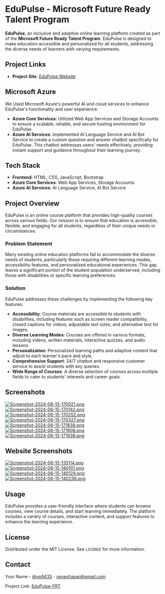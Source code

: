# EduPulse - Microsoft Future Ready Talent Program

**EduPulse**, an inclusive and adaptive online learning platform created as part of the **Microsoft Future Ready Talent Program**. EduPulse is designed to make education accessible and personalized for all students, addressing the diverse needs of learners with varying requirements.

## Project Links

- **Project Site**: [EduPulse Website](https://edupulsefrt.azurewebsites.net)

## Microsoft Azure

 We Used Microsoft Azure's powerful AI and cloud services to enhance EduPulse's functionality and user experience:

- **Azure Core Services**: Utilized Web App Services and Storage Accounts to ensure a scalable, reliable, and secure hosting environment for EduPulse.
- **Azure AI Services**: Implemented AI Language Service and AI Bot Service to create a custom question and answer chatbot specifically for EduPulse. This chatbot addresses users' needs effectively, providing instant support and guidance throughout their learning journey.

## Tech Stack

- **Frontend**: HTML, CSS, JavaScript, Bootstrap
- **Azure Core Services**: Web App Services, Storage Accounts
- **Azure AI Services**: AI Language Service, AI Bot Service

## Project Overview

EduPulse is an online course platform that provides high-quality courses across various fields. Our mission is to ensure that education is accessible, flexible, and engaging for all students, regardless of their unique needs or circumstances.

### Problem Statement

Many existing online education platforms fail to accommodate the diverse needs of students, particularly those requiring different learning modes, accessibility features, and personalized educational experiences. This gap leaves a significant portion of the student population underserved, including those with disabilities or specific learning preferences.

### Solution

EduPulse addresses these challenges by implementing the following key features:

- **Accessibility**: Course materials are accessible to students with disabilities, including features such as screen reader compatibility, closed captions for videos, adjustable text sizes, and alternative text for images.
- **Diverse Learning Modes**: Courses are offered in various formats, including videos, written materials, interactive quizzes, and audio lessons.
- **Personalization**: Personalized learning paths and adaptive content that adjust to each learner's pace and style.
- **Comprehensive Support**: 24/7 chatbot and responsive customer service to assist students with any queries.
- **Wide Range of Courses**: A diverse selection of courses across multiple fields to cater to students' interests and career goals.

## Screenshots

[![Screenshot-2024-06-15-170021.png](https://i.postimg.cc/5083NgxF/Screenshot-2024-06-15-170021.png)](https://postimg.cc/34Jptg0K)
[![Screenshot-2024-06-15-170142.png](https://i.postimg.cc/7h2yLp5n/Screenshot-2024-06-15-170142.png)](https://postimg.cc/5Qbr7KqX)
[![Screenshot-2024-06-15-170252.png](https://i.postimg.cc/t478RK8Z/Screenshot-2024-06-15-170252.png)](https://postimg.cc/w18w0Gqg)
[![Screenshot-2024-06-15-170327.png](https://i.postimg.cc/0NDWbPnQ/Screenshot-2024-06-15-170327.png)](https://postimg.cc/Z9YFQk1t)
[![Screenshot-2024-06-15-171838.png](https://i.postimg.cc/66fJpJ5z/Screenshot-2024-06-15-171838.png)](https://postimg.cc/jC2kM1fJ)
[![Screenshot-2024-06-15-171906.png](https://i.postimg.cc/wvkfgzcm/Screenshot-2024-06-15-171906.png)](https://postimg.cc/62yLfDPW)
[![Screenshot-2024-06-15-171938.png](https://i.postimg.cc/d3tW0f4S/Screenshot-2024-06-15-171938.png)](https://postimg.cc/7Gd1sKvg)



## Website Screenshots

[![Screenshot-2024-06-15-135114.png](https://i.postimg.cc/SKQfVyVj/Screenshot-2024-06-15-135114.png)](https://postimg.cc/cvj3LGpN)
[![Screenshot-2024-06-15-140101.png](https://i.postimg.cc/sDYTjHNP/Screenshot-2024-06-15-140101.png)](https://postimg.cc/YhS68Rkj)
[![Screenshot-2024-06-15-140129.png](https://i.postimg.cc/W4BZJTDd/Screenshot-2024-06-15-140129.png)](https://postimg.cc/yJTxMqyK)
[![Screenshot-2024-06-15-140239.png](https://i.postimg.cc/4Ny3Zjdq/Screenshot-2024-06-15-140239.png)](https://postimg.cc/2VpY7cn7)


## Usage

EduPulse provides a user-friendly interface where students can browse courses, view course details, and start learning immediately. The platform includes a variety of courses, interactive content, and support features to enhance the learning experience.

## License

Distributed under the MIT License. See `LICENSE` for more information.

## Contact

Your Name - [@yp9435](https://github.com/yp9435) - npyeshaswi@gmail.com

Project Link: [EduPulse-FRT](https://github.com/yp9435/EduPulse-FRT)

 
